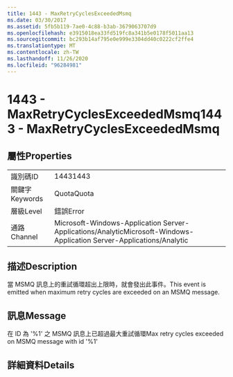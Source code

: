 ```yaml
---
title: 1443 - MaxRetryCyclesExceededMsmq
ms.date: 03/30/2017
ms.assetid: 5fb5b119-7ae0-4c88-b3ab-3679063707d9
ms.openlocfilehash: e3915018ea33fd519fc8a341b5e0178f5011aa13
ms.sourcegitcommit: bc293b14af795e0e999e3304dd40c0222cf2ffe4
ms.translationtype: MT
ms.contentlocale: zh-TW
ms.lasthandoff: 11/26/2020
ms.locfileid: "96284981"
---
```

# <a name="1443---maxretrycyclesexceededmsmq"></a><span data-ttu-id="1996d-102">1443 - MaxRetryCyclesExceededMsmq</span><span class="sxs-lookup"><span data-stu-id="1996d-102">1443 - MaxRetryCyclesExceededMsmq</span></span>

## <a name="properties"></a><span data-ttu-id="1996d-103">屬性</span><span class="sxs-lookup"><span data-stu-id="1996d-103">Properties</span></span>  
  
|||  
|-|-|  
|<span data-ttu-id="1996d-104">識別碼</span><span class="sxs-lookup"><span data-stu-id="1996d-104">ID</span></span>|<span data-ttu-id="1996d-105">1443</span><span class="sxs-lookup"><span data-stu-id="1996d-105">1443</span></span>|  
|<span data-ttu-id="1996d-106">關鍵字</span><span class="sxs-lookup"><span data-stu-id="1996d-106">Keywords</span></span>|<span data-ttu-id="1996d-107">Quota</span><span class="sxs-lookup"><span data-stu-id="1996d-107">Quota</span></span>|  
|<span data-ttu-id="1996d-108">層級</span><span class="sxs-lookup"><span data-stu-id="1996d-108">Level</span></span>|<span data-ttu-id="1996d-109">錯誤</span><span class="sxs-lookup"><span data-stu-id="1996d-109">Error</span></span>|  
|<span data-ttu-id="1996d-110">通路</span><span class="sxs-lookup"><span data-stu-id="1996d-110">Channel</span></span>|<span data-ttu-id="1996d-111">Microsoft-Windows-Application Server-Applications/Analytic</span><span class="sxs-lookup"><span data-stu-id="1996d-111">Microsoft-Windows-Application Server-Applications/Analytic</span></span>|  
  
## <a name="description"></a><span data-ttu-id="1996d-112">描述</span><span class="sxs-lookup"><span data-stu-id="1996d-112">Description</span></span>  

 <span data-ttu-id="1996d-113">當 MSMQ 訊息上的重試循環超出上限時，就會發出此事件。</span><span class="sxs-lookup"><span data-stu-id="1996d-113">This event is emitted when maximum retry cycles are exceeded on an MSMQ message.</span></span>  
  
## <a name="message"></a><span data-ttu-id="1996d-114">訊息</span><span class="sxs-lookup"><span data-stu-id="1996d-114">Message</span></span>  

 <span data-ttu-id="1996d-115">在 ID 為 '%1' 之 MSMQ 訊息上已超過最大重試循環</span><span class="sxs-lookup"><span data-stu-id="1996d-115">Max retry cycles exceeded on MSMQ message with id '%1'</span></span>  
  
## <a name="details"></a><span data-ttu-id="1996d-116">詳細資料</span><span class="sxs-lookup"><span data-stu-id="1996d-116">Details</span></span>
